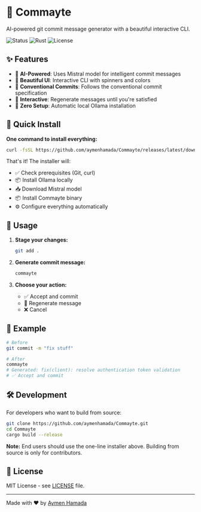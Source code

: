 # 🚀 Commayte

AI-powered git commit message generator with a beautiful interactive CLI.

![Status](https://img.shields.io/badge/Status-Ready-green)
![Rust](https://img.shields.io/badge/Rust-1.70+-blue)
![License](https://img.shields.io/badge/License-MIT-green)

## ✨ Features

- 🤖 **AI-Powered**: Uses Mistral model for intelligent commit messages
- 🎨 **Beautiful UI**: Interactive CLI with spinners and colors
- 📝 **Conventional Commits**: Follows the conventional commit specification
- 🔄 **Interactive**: Regenerate messages until you're satisfied
- 🚀 **Zero Setup**: Automatic local Ollama installation

## 🚀 Quick Install

**One command to install everything:**

```bash
curl -fsSL https://github.com/aymenhamada/Commayte/releases/latest/download/install.sh | bash
```

That's it! The installer will:
- ✅ Check prerequisites (Git, curl)
- 📦 Install Ollama locally
- 📥 Download Mistral model
- 📦 Install Commayte binary
- ⚙️ Configure everything automatically

## 📖 Usage

1. **Stage your changes:**
   ```bash
   git add .
   ```

2. **Generate commit message:**
   ```bash
   commayte
   ```

3. **Choose your action:**
   - ✅ Accept and commit
   - 🔄 Regenerate message
   - ❌ Cancel

## 📖 Example

```bash
# Before
git commit -m "fix stuff"

# After
commayte
# Generated: fix(client): resolve authentication token validation
# ✅ Accept and commit
```

## 🛠️ Development

For developers who want to build from source:

```bash
git clone https://github.com/aymenhamada/Commayte.git
cd Commayte
cargo build --release
```

**Note:** End users should use the one-line installer above. Building from source is only for contributors.

## 📄 License

MIT License - see [LICENSE](LICENSE) file.

---

Made with ❤️ by [Aymen Hamada](https://github.com/aymenhamada) 